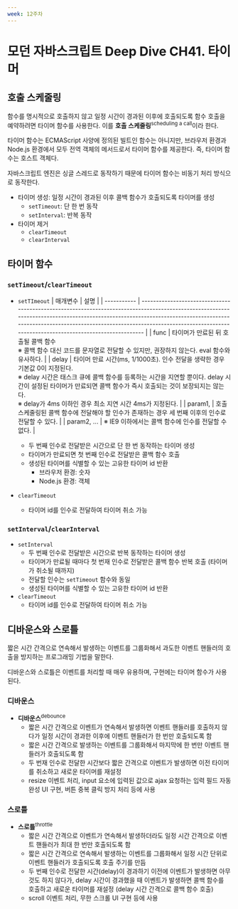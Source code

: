 ```yaml
---
week: 12주차
---
```


# 모던 자바스크립트 Deep Dive CH41. 타이머

## 호출 스케줄링

함수를 명시적으로 호출하지 않고 일정 시간이 경과된 이후에 호출되도록 함수 호출을 예약하려면 타이머 함수를 사용한다. 이를 **호출 스케줄링**<sup>scheduling a call</sup>이라 한다.

타이머 함수는 ECMAScript 사양에 정의된 빌트인 함수는 아니지만, 브라우저 환경과 Node.js 환경에서 모두 전역 객체의 메서드로서 타이머 함수를 제공한다. 즉, 타이머 함수는 호스트 객체다.

자바스크립트 엔진은 싱글 스레드로 동작하기 때문에 타이머 함수는 비동기 처리 방식으로 동작한다.

* 타이머 생성: 일정 시간이 경과된 이후 콜백 함수가 호출되도록 타이머를 생성
  - `setTimeout`: 단 한 번 동작
  - `setInterval`: 반복 동작
* 타이머 제거
  - `clearTimeout`
  - `clearInterval`

## 타이머 함수

### `setTimeout`/`clearTimeout`

* `setTImeout`
  | 매개변수    | 설명                                                                                                                                                                                                                                                                                                      |
  | ----------- | --------------------------------------------------------------------------------------------------------------------------------------------------------------------------------------------------------------------------------------------------------------------------------------------------------- |
  | func        | 타이머가 만료된 뒤 호출될 콜백 함수<br>※ 콜백 함수 대신 코드를 문자열로 전달할 수 있지만, 권장하지 않는다. eval 함수와 유사하다.                                                                                                                                                                          |
  | delay       | 타이머 만료 시간(ms, 1/1000초). 인수 전달을 생략한 경우 기본값 0이 지정된다.<br>※ delay 시간은 태스크 큐에 콜백 함수를 등록하는 시간을 지연할 뿐이다. delay 시간이 설정된 타이머가 만료되면 콜백 함수가 즉시 호출되는 것이 보장되지는 않는다.<br>※ delay가 4ms 이하인 경우 최소 지연 시간 4ms가 지정된다. |
  | param1,     | 호출 스케줄링된 콜백 함수에 전달해야 할 인수가 존재하는 경우 세 번째 이후의 인수로 전달할 수 있다.                                                                                                                                                                                                        |
  | param2, ... | ※ IE9 이하에서는 콜백 함수에 인수를 전달할 수 없다.                                                                                                                                                                                                                                                       |

  - 두 번째 인수로 전달받은 시간으로 단 한 번 동작하는 타이머 생성
  - 타이머가 만료되면 첫 번째 인수로 전달받은 콜백 함수 호출
  - 생성된 타이머를 식별할 수 있는 고유한 타이머 id 반환
    + 브라우저 환경: 숫자
    + Node.js 환경: 객체
* `clearTimeout`
  - 타이머 id를 인수로 전달하여 타이머 취소 가능

### `setInterval`/`clearInterval`

* `setInterval`
  - 두 번째 인수로 전달받은 시간으로 반복 동작하는 타이머 생성
  - 타이머가 만료될 때마다 첫 번재 인수로 전달받은 콜백 함수 반복 호출 (타이머가 취소될 때까지)
  - 전달할 인수는 `setTimeout` 함수와 동일
  - 생성된 타이머를 식별할 수 있는 고유한 타이머 id 반환
* `clearTimeout`
  - 타이머 id를 인수로 전달하여 타이머 취소 가능

## 디바운스와 스로틀

짧은 시간 간격으로 연속해서 발생하는 이벤트를 그룹화해서 과도한 이벤트 핸들러의 호출을 방지하는 프로그래밍 기법을 말한다.

디바운스와 스로틀은 이벤트를 처리할 때 매우 유용하며, 구현에는 타이머 함수가 사용된다.

### 디바운스

* **디바운스**<sup>debounce</sup>
  - 짧은 시간 간격으로 이벤트가 연속해서 발생하면 이벤트 핸들러를 호출하지 않다가 일정 시간이 경과한 이후에 이벤트 핸들러가 한 번만 호출되도록 함
  - 짧은 시간 간격으로 발생하는 이벤트를 그룹화해서 마지막에 한 번만 이벤트 핸들러가 호출되도록 함
  - 두 번재 인수로 전달한 시간보다 짧은 간격으로 이벤트가 발생하면 이전 타이머를 취소하고 새로운 타이머를 재설정
  - resize 이벤트 처리, input 요소에 입력된 값으로 ajax 요청하는 입력 필드 자동완성 UI 구현, 버튼 중복 클릭 방지 처리 등에 사용

### 스로틀

* **스로틀**<sup>throttle</sup>
  - 짧은 시간 간격으로 이벤트가 연속해서 발생하더라도 일정 시간 간격으로 이벤트 핸들러가 최대 한 번만 호출되도록 함
  - 짧은 시간 간격으로 연속해서 발생하는 이벤트를 그룹화해서 일정 시간 단위로 이벤트 핸들러가 호출되도록 호출 주기를 만듬
  - 두 번째 인수로 전달한 시간(delay)이 경과하기 이전에 이벤트가 발생하면 아무것도 하지 않다가, delay 시간이 경과했을 때 이벤트가 발생하면 콜백 함수를 호출하고 새로운 타이머를 재설정 (delay 시간 간격으로 콜백 함수 호출)
  - scroll 이벤트 처리, 무한 스크롤 UI 구현 등에 사용